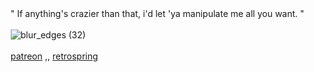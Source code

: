 

ㅤㅤ" If anything's crazier than that,  i'd let 'ya manipulate me all you want. "


ㅤㅤ![blur_edges (32)](https://github.com/user-attachments/assets/ff7e9659-d6b3-4e7d-8ab0-500d49c9e7aa)


ㅤㅤ[patreon](https://www.patreon.com/hajunnie)  ,,  [retrospring](https://retrospring.net/@senaizumi)ㅤㅤㅤ


<!--
**akunerindo/akunerindo** is a ✨ _special_ ✨ repository because its `README.md` (this file) appears on your GitHub profile.




-->

